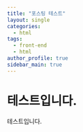 ```yaml
---
title: "포스팅 테스트"
layout: single
categories:
  - html
tags:
  - front-end
  - html
author_profile: true
sidebar_main: true
---
```


# 테스트입니다.

테스트입니다.
